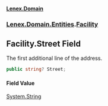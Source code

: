 #### [Lenex.Domain](index.md 'index')
### [Lenex.Domain.Entities](Lenex.Domain.Entities.md 'Lenex.Domain.Entities').[Facility](Lenex.Domain.Entities.Facility.md 'Lenex.Domain.Entities.Facility')

## Facility.Street Field

The first additional line of the address.

```csharp
public string? Street;
```

#### Field Value
[System.String](https://docs.microsoft.com/en-us/dotnet/api/System.String 'System.String')